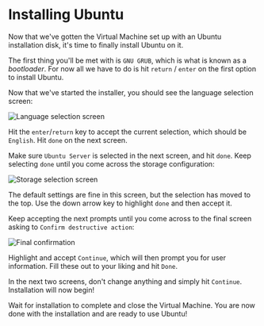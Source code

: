 # Installing Ubuntu

Now that we've gotten the Virtual Machine set up with an Ubuntu installation disk, it's time to finally install Ubuntu on it.

The first thing you'll be met with is `GNU GRUB`, which is what is known as a *bootloader*. For now all we have to do is hit `return` / `enter` on the first option to install Ubuntu.

Now that we've started the installer, you should see the language selection screen:

![Language selection screen](https://curriculum-content.s3.amazonaws.com/6685/devops-m0-install-ubuntu/ubuntu-step-1.png)

Hit the `enter`/`return` key to accept the current selection, which should be `English`. Hit `done` on the next screen.

Make sure `Ubuntu Server` is selected in the next screen, and hit `done`. Keep selecting `done` until you come across the storage configuration:

![Storage selection screen](https://curriculum-content.s3.amazonaws.com/6685/devops-m0-install-ubuntu/ubuntu-step-2.png)

The default settings are fine in this screen, but the selection has moved to the top. Use the down arrow key to highlight `done` and then accept it.

Keep accepting the next prompts until you come across to the final screen asking to `Confirm destructive action`:

![Final confirmation](https://curriculum-content.s3.amazonaws.com/6685/devops-m0-install-ubuntu/ubuntu-step-3.png)

Highlight and accept `Continue`, which will then prompt you for user information. Fill these out to your liking and hit `Done`.

In the next two screens, don't change anything and simply hit `Continue`. Installation will now begin!

Wait for installation to complete and close the Virtual Machine. You are now done with the installation and are ready to use Ubuntu!

